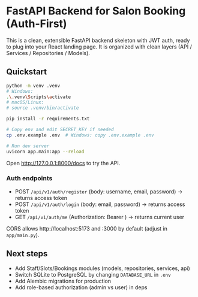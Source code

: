 # FastAPI Backend for Salon Booking (Auth-First)

This is a clean, extensible FastAPI backend skeleton with JWT auth,
ready to plug into your React landing page. It is organized with clean
layers (API / Services / Repositories / Models).

## Quickstart

```bash
python -m venv .venv
# Windows:
.\.venv\Scripts\activate
# macOS/Linux:
# source .venv/bin/activate

pip install -r requirements.txt

# Copy env and edit SECRET_KEY if needed
cp .env.example .env  # Windows: copy .env.example .env

# Run dev server
uvicorn app.main:app --reload
```

Open http://127.0.0.1:8000/docs to try the API.

### Auth endpoints

- POST `/api/v1/auth/register`  (body: username, email, password) -> returns access token
- POST `/api/v1/auth/login`     (body: email, password) -> returns access token
- GET  `/api/v1/auth/me`        (Authorization: Bearer <token>) -> returns current user

CORS allows http://localhost:5173 and :3000 by default (adjust in `app/main.py`).

## Next steps

- Add Staff/Slots/Bookings modules (models, repositories, services, api)
- Switch SQLite to PostgreSQL by changing `DATABASE_URL` in `.env`
- Add Alembic migrations for production
- Add role-based authorization (admin vs user) in deps
